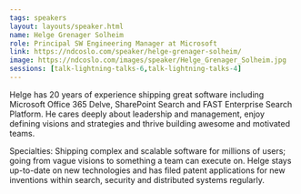 ```yaml
---
tags: speakers
layout: layouts/speaker.html
name: Helge Grenager Solheim
role: Principal SW Engineering Manager at Microsoft
link: https://ndcoslo.com/speaker/helge-grenager-solheim/
image: https://ndcoslo.com/images/speaker/Helge_Grenager_Solheim.jpg
sessions: [talk-lightning-talks-6,talk-lightning-talks-4]
---
```

Helge has 20 years of experience shipping great software including Microsoft Office 365 Delve, SharePoint Search and FAST Enterprise Search Platform. He cares deeply about leadership and management, enjoy defining visions and strategies and thrive building awesome and motivated teams.

Specialties: Shipping complex and scalable software for millions of users; going from vague visions to something a team can execute on. Helge stays up-to-date on new technologies and has filed patent applications for new inventions within search, security and distributed systems regularly.